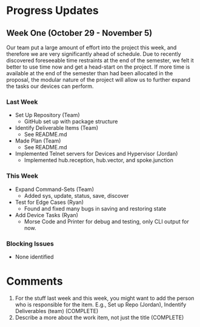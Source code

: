 # Progress Updates


## Week One (October 29 - November 5)

Our team put a large amount of effort into the project this week, and therefore we are very significantly ahead of schedule.
Due to recently discovered foreseeable time restraints at the end of the semester, we felt it better to use time now and get a head-start on
the project. If more time is available at the end of the semester than had been allocated in the proposal, the modular nature of the project
will allow us to further expand the tasks our devices can perform.


### Last Week
* Set Up Repository (Team)
    * GitHub set up with package structure
* Identify Deliverable Items (Team)
    * See README.md
* Made Plan (Team)
    * See README.md
* Implemented Telnet servers for Devices and Hypervisor (Jordan)
    * Implemented hub.reception, hub.vector, and spoke.junction


### This Week
* Expand Command-Sets (Team)
    * Added sys, update, status, save, discover
* Test for Edge Cases (Ryan)
    * Found and fixed many bugs in saving and restoring state
* Add Device Tasks (Ryan)
    * Morse Code and Printer for debug and testing, only CLI output for now.


### Blocking Issues
* None identified

# Comments
1. For the stuff last week and this week, you might want to add the person who is responsible for the item. E.g., Set up Repo (Jordan), Indentify Deliverables (team) (COMPLETE)
2. Describe a more about the work item, not just the title (COMPLETE)
